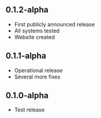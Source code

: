 ## 0.1.2-alpha
- First publicly announced release
- All systems tested
- Website created

## 0.1.1-alpha
- Operational release
- Several more fixes

## 0.1.0-alpha
- Test release